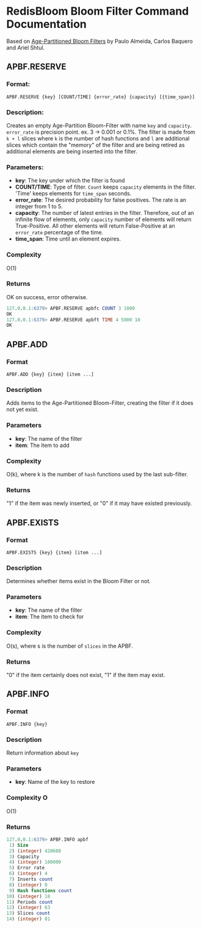 # RedisBloom Bloom Filter Command Documentation

Based on [Age-Partitioned Bloom Filters](http://arxiv.org/pdf/2001.03147)
    by Paulo Almeida, Carlos Baquero and Ariel Shtul.

## APBF.RESERVE

### Format:

```
APBF.RESERVE {key} [COUNT/TIME] {error_rate} {capacity} [{time_span}]
```

### Description:

Creates an empty Age-Partition Bloom-Filter with name `key` and `capacity`.
`error_rate` is precision point. ex. 3 -> 0.001 or 0.1%.
The filter is made from `k + l` slices where `k` is the number of hash
functions and `l` are additional slices which contain the "memory" of the
filter and are being retired as additional elements are being inserted into the
filter.

### Parameters:

* **key**: The key under which the filter is found
* **COUNT/TIME**: Type of filter. `Count` keeps `capacity` elements in the filter. 'Time' keeps elements for `time_span` seconds. 
* **error_rate**: The desired probability for false positives. The rate is
    an integer from 1 to 5.
* **capacity**: The number of latest entries in the filter. Therefore, out of
    an infinite flow of elements, only `capacity` number of elements will
    return True-Positive. All other elements will return False-Positive at
    an `error_rate` percentage of the time.
* **time_span**: Time until an element expires.

### Complexity

O(1)

### Returns

OK on success, error otherwise.

```sql
127.0.0.1:6379> APBF.RESERVE apbfc COUNT 3 1000
OK
127.0.0.1:6379> APBF.RESERVE apbft TIME 4 5000 10
OK
```

## APBF.ADD

### Format

```
APBF.ADD {key} {item} [item ...]
```

### Description

Adds items to the Age-Partitioned Bloom-Filter, creating the filter if it
does not yet exist.

### Parameters

* **key**: The name of the filter
* **item**: The item to add

### Complexity

O(k), where k is the number of `hash` functions used by the last sub-filter.

### Returns

"1" if the item was newly inserted, or "0" if it may have existed previously.

## APBF.EXISTS

### Format

```
APBF.EXISTS {key} {item} [item ...]
```

### Description

Determines whether items exist in the Bloom Filter or not.

### Parameters

* **key**: The name of the filter
* **item**: The item to check for

### Complexity

O(s), where s is the number of `slices` in the APBF.

### Returns

"0" if the item certainly does not exist, "1" if the item may exist.

## APBF.INFO

### Format

```
APBF.INFO {key}
```

### Description

Return information about `key`

### Parameters

* **key**: Name of the key to restore

### Complexity O

O(1)

### Returns

```sql
127.0.0.1:6379> APBF.INFO apbf
 1) Size
 2) (integer) 420608
 3) Capacity
 4) (integer) 100000
 5) Error rate
 6) (integer) 4
 7) Inserts count
 8) (integer) 0
 9) Hash functions count
10) (integer) 18
11) Periods count
12) (integer) 63
13) Slices count
14) (integer) 81
```
